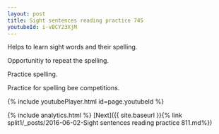 ```yaml
---
layout: post
title: Sight sentences reading practice 745
youtubeId: i-vBCY23XjM
---
```

 
 
Helps to learn sight words and their spelling.

Opportunitiy to repeat the spelling. 

Practice spelling. 
 
Practice for spelling bee competitions. 
 
{% include youtubePlayer.html id=page.youtubeId %}
 
 
{% include analytics.html %} 
[Next]({{ site.baseurl }}{% link  split1/_posts/2016-06-02-Sight sentences reading practice 811.md%})
 

